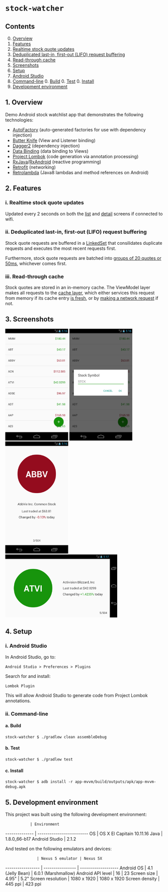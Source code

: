 # `stock-watcher`

## Contents

0. [Overview](#1-overview)
0. [Features](#2-features)
  0. [Realtime stock quote updates](#i-realtime-stock-quote-updates)
  0. [Deduplicated last-in, first-out (LIFO) request buffering](#ii-deduplicated-last-in-first-out-lifo-request-buffering)
  0. [Read-through cache](#iii-read-through-cache)
0. [Screenshots](#3-screenshots)
0. [Setup](#4-setup)
  0. [Android Studio](#i-android-studio)
  0. [Command-line](#ii-command-line)
    0. [Build](#a-build)
    0. [Test](#b-test)
    0. [Install](#c-install)
0. [Development environment](#5-development-environment)

## 1. Overview

Demo Android stock watchlist app that demonstrates the following technologies:

  * [AutoFactory](//github.com/google/auto/tree/master/factory) (auto-generated factories for use with dependency injection)
  * [Butter Knife](http://jakewharton.github.io/butterknife/) (View and Listener binding)
  * [Dagger2](http://google.github.io/dagger/) (dependency injection)
  * [Data Binding](http://developer.android.com/topic/libraries/data-binding/index.html) (data binding to Views)
  * [Project Lombok](http://projectlombok.org/features/index.html) (code generation via annotation processing)
  * [RxJava](//github.com/ReactiveX/RxJava/wiki)/[RxAndroid](//github.com/ReactiveX/RxAndroid/wiki) (reactive programming)
  * [Retrofit](http://square.github.io/retrofit/) (networking)
  * [Retrolambda](//github.com/evant/gradle-retrolambda) (Java8 lambdas and method references on Android)

## 2. Features

### i. Realtime stock quote updates

Updated every 2 seconds on both the [list](app-mvvm/src/main/java/cheneric/stockwatcher/viewmodel/StockQuoteListItemViewModel.java#L153) and [detail](app-mvvm/src/main/java/cheneric/stockwatcher/viewmodel/StockQuoteDetailViewModel.java#L133) screens if connected to wifi.

### ii. Deduplicated last-in, first-out (LIFO) request buffering

Stock quote requests are buffered in a [LinkedSet](app-mvvm/src/main/java/cheneric/stockwatcher/util/LinkedSet.java) that consilidates duplicate requests and executes the most recent requests first.

Furthermore, stock quote requests are batched into [groups of 20 quotes or 50ms](app-mvvm/src/main/java/cheneric/stockwatcher/model/StockQuoteService.java#L58), whichever comes first.

### iii. Read-through cache

Stock quotes are stored in an in-memory cache.  The ViewModel layer makes all requests to the [cache layer](app-mvvm/src/main/java/cheneric/stockwatcher/model/StockQuoteProvider.java#L32), which either services this request from memory if its cache entry [is fresh](app-mvvm/src/main/java/cheneric/stockwatcher/model/StockQuoteProvider.java#L70), or by [making a network request](app-mvvm/src/main/java/cheneric/stockwatcher/model/StockQuoteService.java#L39) if not.
  
## 3. Screenshots

[<img src="./screenshots/stock_list.png" width="200px"/>](screenshots/stock_list.png)
[<img src="./screenshots/stock_add.png" width="200px"/>](screenshots/stock_add.png)
[<img src="./screenshots/stock_detail_portrait.png" width="200px"/>](screenshots/stock_detail_portrait.png)
[<img src="./screenshots/stock_detail_landscape.png" height="200px"/>](screenshots/stock_detail_landscape.png)

## 4. Setup

### i. Android Studio

In Android Studio, go to:

```
Android Studio > Preferences > Plugins
```

Search for and install:

```
Lombok Plugin
```

This will allow Android Studio to generate code from Project Lombok annotations.

### ii. Command-line

#### a. Build

```
stock-watcher $ ./gradlew clean assembleDebug
```

#### b. Test

```
stock-watcher $ ./gradlew test
```

#### c. Install 

```
stock-watcher $ adb install -r app-mvvm/build/outputs/apk/app-mvvm-debug.apk
```

## 5. Development environment

This project was built using the following development environment:

               | Environment         
-------------- | -------------------------
OS             | OS X El Capitain 10.11.16
Java           | 1.8.0_66-b17
Android Studio | 2.1.2

And tested on the following emulators and devices:

                  | Nexus 5 emulator | Nexus 5X
----------------- | ---------------- | -------------------
Android OS        | 4.1 (Jelly Bean) | 6.0.1 (Marshmallow)
Android API level | 16               | 23
Screen size       | 4.95"            | 5.2"
Screen resolution | 1080 x 1920      | 1080 x 1920
Screen density    | 445 ppi          | 423 ppi
